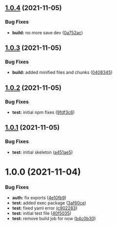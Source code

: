 ## [1.0.4](https://github.com/zailky/onz-auth-js/compare/v1.0.3...v1.0.4) (2021-11-05)


### Bug Fixes

* **build:** no more save dev ([0a752ac](https://github.com/zailky/onz-auth-js/commit/0a752ac4d099e3612b0da030255f7fa34c53ea53))

## [1.0.3](https://github.com/zailky/onz-auth-js/compare/v1.0.2...v1.0.3) (2021-11-05)


### Bug Fixes

* **build:** added minified files and chunks ([0408345](https://github.com/zailky/onz-auth-js/commit/0408345424f4501d0f3ab3bf8007bb9487ac55cf))

## [1.0.2](https://github.com/zailky/onz-auth-js/compare/v1.0.1...v1.0.2) (2021-11-05)


### Bug Fixes

* **test:** initial npm fixes ([9fdf3c6](https://github.com/zailky/onz-auth-js/commit/9fdf3c65de4f7fe688a49b3298e59cfafc549871))

## [1.0.1](https://github.com/zailky/onz-auth-js/compare/v1.0.0...v1.0.1) (2021-11-05)


### Bug Fixes

* **test:** initial skeleton ([a451ae5](https://github.com/zailky/onz-auth-js/commit/a451ae52a5fd5d089641fcfa07d05c898d7c89ae))

# 1.0.0 (2021-11-04)


### Bug Fixes

* **auth:** fix exports ([4e10fb9](https://github.com/zailky/onz-auth-js/commit/4e10fb927566f9014c03bc292e9b8d68386c9f8a))
* **test:** added exec package ([3af60ce](https://github.com/zailky/onz-auth-js/commit/3af60ceba53e1841eaad0e9fc5612b0ae8beb881))
* **test:** fixed yaml error ([c902283](https://github.com/zailky/onz-auth-js/commit/c9022838532003e8e8b93c99d0e96b13e217338e))
* **test:** initial test file ([40f5035](https://github.com/zailky/onz-auth-js/commit/40f503550092c7a8ef2b060a40fbca4b5f698386))
* **test:** remove build job for now ([b4c0b30](https://github.com/zailky/onz-auth-js/commit/b4c0b308f05e4044b522ffbc68af26a1d41e7c81))
